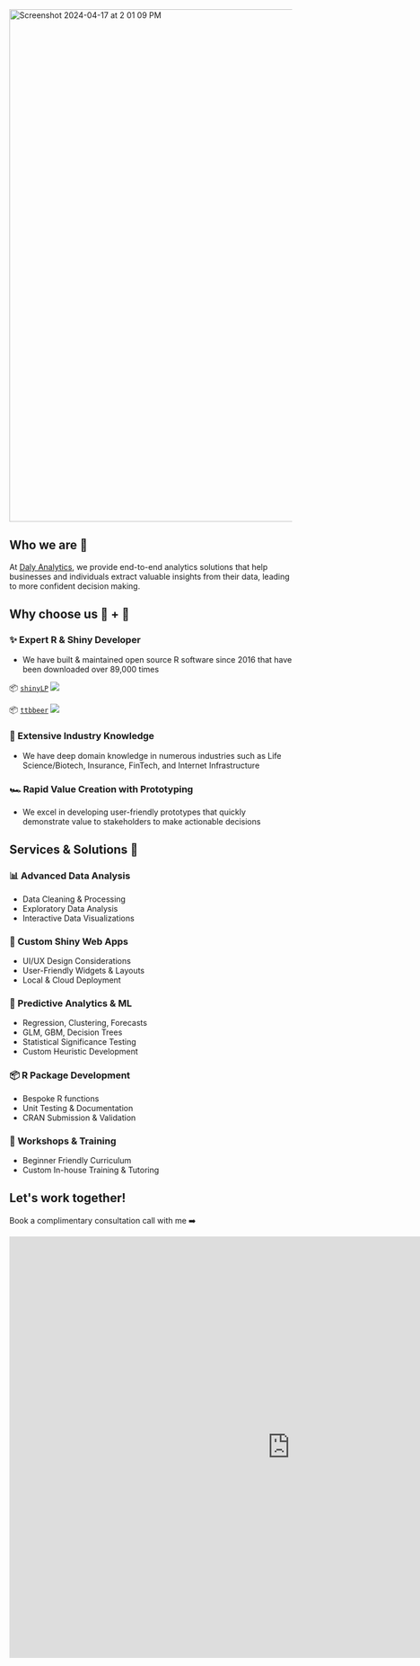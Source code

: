 
<img width="912" alt="Screenshot 2024-04-17 at 2 01 09 PM" src="https://github.com/dalyanalytics/.github/assets/6685750/c1d45ce2-6ecb-487a-b4dd-b3da4b45dafb">


<!--

**Here are some ideas to get you started:**

🙋‍♀️ A short introduction - what is your organization all about?
🌈 Contribution guidelines - how can the community get involved?
👩‍💻 Useful resources - where can the community find your docs? Is there anything else the community should know?
🍿 Fun facts - what does your team eat for breakfast?
🧙 Remember, you can do mighty things with the power of [Markdown](https://docs.github.com/github/writing-on-github/getting-started-with-writing-and-formatting-on-github/basic-writing-and-formatting-syntax)
-->

## Who we are 👋

At [Daly Analytics](https://dalyanalytics.com/), we provide end-to-end analytics solutions that help businesses and individuals extract valuable insights from their data, leading to more confident decision making.

## Why choose us 🧠 + 💙

### ✨ Expert R & Shiny Developer
- We have built & maintained open source R software since 2016 that have been downloaded over 89,000 times
  
📦 [`shinyLP`](https://github.com/jasdumas/shinyLP)  [![](http://cranlogs.r-pkg.org/badges/grand-total/shinyLP)](https://cran.r-project.org/package=shinyLP) 

📦 [`ttbbeer`](https://github.com/jasdumas/ttbbeer)  [![](http://cranlogs.r-pkg.org/badges/grand-total/ttbbeer)](https://cran.r-project.org/package=ttbbeer)

###  🧲 Extensive Industry Knowledge
- We have deep domain knowledge in numerous industries such as Life Science/Biotech, Insurance, FinTech, and Internet Infrastructure

### 🏎️ Rapid Value Creation with Prototyping 
- We excel in developing user-friendly prototypes that quickly demonstrate value to stakeholders to make actionable decisions

## Services & Solutions 🧰

### 📊 Advanced Data Analysis
- Data Cleaning & Processing
- Exploratory Data Analysis
- Interactive Data Visualizations

### 🍎 Custom Shiny Web Apps
- UI/UX Design Considerations
- User-Friendly Widgets & Layouts
- Local & Cloud Deployment

### 🔮 Predictive Analytics & ML
- Regression, Clustering, Forecasts
- GLM, GBM, Decision Trees
- Statistical Significance Testing
- Custom Heuristic Development

### 📦 R Package Development
- Bespoke R functions
- Unit Testing & Documentation
- CRAN Submission & Validation

### 📘 Workshops & Training
- Beginner Friendly Curriculum
- Custom In-house Training & Tutoring



## Let's work together! 

Book a complimentary consultation call with me ➡️ 

<iframe src="https://cal.com/jasminedaly" width="1000" height="750" frameborder="0" allowfullscreen></iframe>




